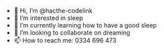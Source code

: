 - 👋 Hi, I’m @hacthe-codelink
- 👀 I’m interested in sleep
- 🌱 I’m currently learning how to have a good sleep
- 💞️ I’m looking to collaborate on dreaming
- 📫 How to reach me: 0334 696 473

<!---
hacthe-codelink/hacthe-codelink is a ✨ special ✨ repository because its `README.md` (this file) appears on your GitHub profile.
You can click the Preview link to take a look at your changes.
--->
